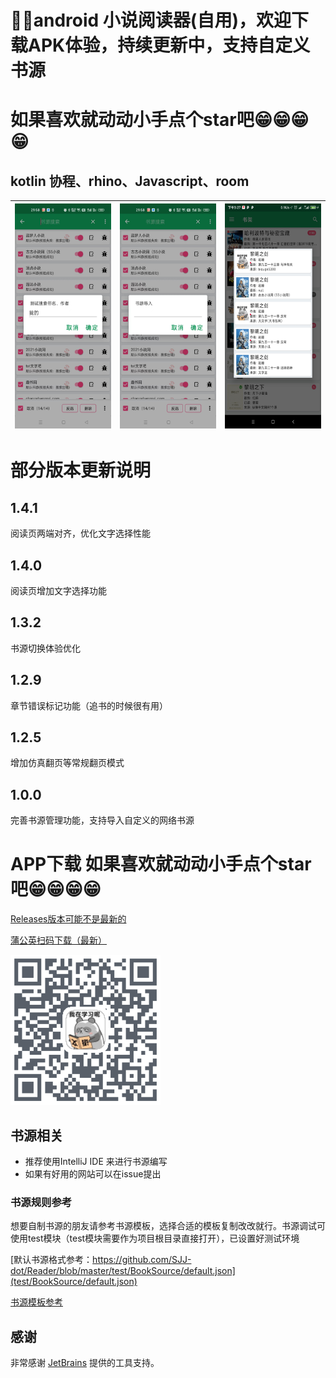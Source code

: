 # 🚀😄android 小说阅读器(自用)，欢迎下载APK体验，持续更新中，支持自定义书源
# 如果喜欢就动动小手点个star吧😁😁😁😁
## kotlin 协程、rhino、Javascript、room

| <img src="img/1.jpg" width = "180" height = "360"/>        | <img src="img/2.jpg" width = "180" height = "360"/>   |  <img src="img/Screenshot_1.jpg" width = "180" height = "360"/>  |
| - | - |- |

# 部分版本更新说明

## 1.4.1
阅读页两端对齐，优化文字选择性能

## 1.4.0
阅读页增加文字选择功能

## 1.3.2
书源切换体验优化

## 1.2.9
章节错误标记功能（追书的时候很有用）

## 1.2.5
增加仿真翻页等常规翻页模式

## 1.0.0
完善书源管理功能，支持导入自定义的网络书源

# APP下载 如果喜欢就动动小手点个star吧😁😁😁😁

[Releases版本可能不是最新的](https://github.com/SJJ-dot/Reader/releases)

[蒲公英扫码下载（最新）](https://www.pgyer.com/SJJ-dot-reader)

<img src="img/SJJ-dot-reader.png" width = "240" height = "240"/>

## 书源相关
* 推荐使用IntelliJ IDE 来进行书源编写
* 如果有好用的网站可以在issue提出

### 书源规则参考 

想要自制书源的朋友请参考书源模板，选择合适的模板复制改改就行。书源调试可使用test模块（test模块需要作为项目根目录直接打开），已设置好测试环境

[默认书源格式参考：https://github.com/SJJ-dot/Reader/blob/master/test/BookSource/default.json](test/BookSource/default.json)

[书源模板参考](test/src/main/java/com/sjianjun/test/templete)

## 感谢
非常感谢 [JetBrains](https://jb.gg/OpenSourceSupport) 提供的工具支持。

